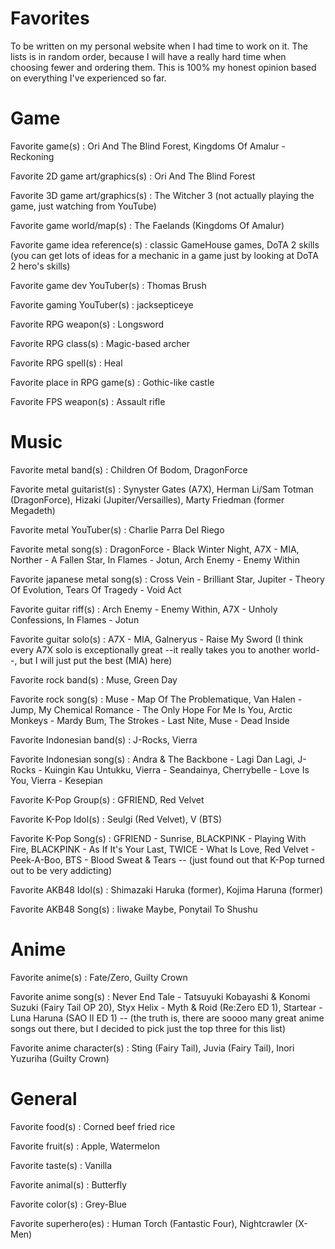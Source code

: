 # Favorites
To be written on my personal website when I had time to work on it. The lists is in random order, because I will have a really hard time when choosing fewer and ordering them. This is 100% my honest opinion based on everything I've experienced so far.

# Game
Favorite game(s) : Ori And The Blind Forest, Kingdoms Of Amalur - Reckoning

Favorite 2D game art/graphics(s) : Ori And The Blind Forest

Favorite 3D game art/graphics(s) : The Witcher 3 (not actually playing the game, just watching from YouTube)

Favorite game world/map(s) : The Faelands (Kingdoms Of Amalur)

Favorite game idea reference(s) : classic GameHouse games, DoTA 2 skills (you can get lots of ideas for a mechanic in a game just by looking at DoTA 2 hero's skills)

Favorite game dev YouTuber(s) : Thomas Brush

Favorite gaming YouTuber(s) : jacksepticeye

Favorite RPG weapon(s) : Longsword

Favorite RPG class(s) : Magic-based archer

Favorite RPG spell(s) : Heal

Favorite place in RPG game(s) : Gothic-like castle

Favorite FPS weapon(s) : Assault rifle

# Music
Favorite metal band(s) : Children Of Bodom, DragonForce

Favorite metal guitarist(s) : Synyster Gates (A7X), Herman Li/Sam Totman (DragonForce), Hizaki (Jupiter/Versailles), Marty Friedman (former Megadeth)

Favorite metal YouTuber(s) : Charlie Parra Del Riego

Favorite metal song(s) : DragonForce - Black Winter Night, A7X - MIA, Norther - A Fallen Star, In Flames - Jotun, Arch Enemy - Enemy Within

Favorite japanese metal song(s) : Cross Vein - Brilliant Star, Jupiter - Theory Of Evolution, Tears Of Tragedy - Void Act

Favorite guitar riff(s) : Arch Enemy - Enemy Within, A7X - Unholy Confessions, In Flames - Jotun

Favorite guitar solo(s) : A7X - MIA, Galneryus - Raise My Sword (I think every A7X solo is exceptionally great --it really takes you to another world--, but I will just put the best (MIA) here)

Favorite rock band(s) : Muse, Green Day

Favorite rock song(s) : Muse - Map Of The Problematique, Van Halen - Jump, My Chemical Romance - The Only Hope For Me Is You, Arctic Monkeys - Mardy Bum, The Strokes - Last Nite, Muse - Dead Inside

Favorite Indonesian band(s) : J-Rocks, Vierra

Favorite Indonesian song(s) : Andra & The Backbone - Lagi Dan Lagi, J-Rocks - Kuingin Kau Untukku, Vierra - Seandainya, Cherrybelle - Love Is You, Vierra - Kesepian

Favorite K-Pop Group(s) : GFRIEND, Red Velvet

Favorite K-Pop Idol(s) : Seulgi (Red Velvet), V (BTS)

Favorite K-Pop Song(s) : GFRIEND - Sunrise, BLACKPINK - Playing With Fire, BLACKPINK - As If It's Your Last, TWICE - What Is Love, Red Velvet - Peek-A-Boo, BTS - Blood Sweat & Tears -- (just found out that K-Pop turned out to be very addicting)

Favorite AKB48 Idol(s) : Shimazaki Haruka (former), Kojima Haruna (former)

Favorite AKB48 Song(s) : Iiwake Maybe, Ponytail To Shushu

# Anime
Favorite anime(s) : Fate/Zero, Guilty Crown

Favorite anime song(s) : Never End Tale - Tatsuyuki Kobayashi & Konomi Suzuki (Fairy Tail OP 20), Styx Helix - Myth & Roid (Re:Zero ED 1), Startear - Luna Haruna (SAO II ED 1) -- (the truth is, there are soooo many great anime songs out there, but I decided to pick just the top three for this list)

Favorite anime character(s) : Sting (Fairy Tail), Juvia (Fairy Tail), Inori Yuzuriha (Guilty Crown)

# General
Favorite food(s) : Corned beef fried rice

Favorite fruit(s) : Apple, Watermelon

Favorite taste(s) : Vanilla

Favorite animal(s) : Butterfly

Favorite color(s) : Grey-Blue

Favorite superhero(es) : Human Torch (Fantastic Four), Nightcrawler (X-Men)
